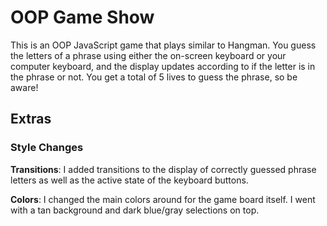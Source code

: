 # OOP Game Show

This is an OOP JavaScript game that plays similar to Hangman. You guess the letters of a phrase using either the on-screen keyboard or your computer keyboard, and the display updates according to if the letter is in the phrase or not. You get a total of 5 lives to guess the phrase, so be aware!

## Extras

### Style Changes

**Transitions**: I added transitions to the display of correctly guessed phrase letters as well as the active state of the keyboard buttons.

**Colors**: I changed the main colors around for the game board itself. I went with a tan background and dark blue/gray selections on top.
